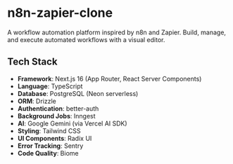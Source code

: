 # n8n-zapier-clone

A workflow automation platform inspired by n8n and Zapier. Build, manage, and execute automated workflows with a visual editor.

## Tech Stack

- **Framework**: Next.js 16 (App Router, React Server Components)
- **Language**: TypeScript
- **Database**: PostgreSQL (Neon serverless)
- **ORM**: Drizzle
- **Authentication**: better-auth
- **Background Jobs**: Inngest
- **AI**: Google Gemini (via Vercel AI SDK)
- **Styling**: Tailwind CSS
- **UI Components**: Radix UI
- **Error Tracking**: Sentry
- **Code Quality**: Biome
